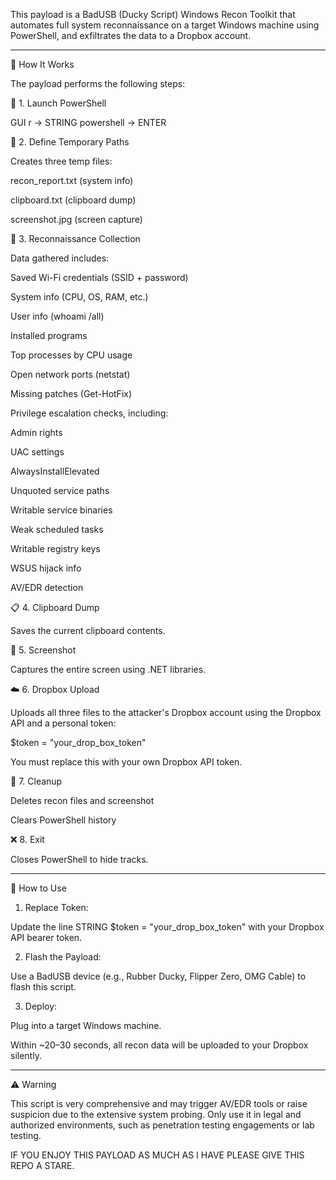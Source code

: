 This payload is a BadUSB (Ducky Script) Windows Recon Toolkit that automates full system reconnaissance on a target Windows machine using PowerShell, and exfiltrates the data to a Dropbox account.


---

🔧 How It Works

The payload performs the following steps:

🧠 1. Launch PowerShell

GUI r → STRING powershell → ENTER

📁 2. Define Temporary Paths

Creates three temp files:

recon_report.txt (system info)

clipboard.txt (clipboard dump)

screenshot.jpg (screen capture)


📡 3. Reconnaissance Collection

Data gathered includes:

Saved Wi-Fi credentials (SSID + password)

System info (CPU, OS, RAM, etc.)

User info (whoami /all)

Installed programs

Top processes by CPU usage

Open network ports (netstat)

Missing patches (Get-HotFix)

Privilege escalation checks, including:

Admin rights

UAC settings

AlwaysInstallElevated

Unquoted service paths

Writable service binaries

Weak scheduled tasks

Writable registry keys

WSUS hijack info

AV/EDR detection



📋 4. Clipboard Dump

Saves the current clipboard contents.

📸 5. Screenshot

Captures the entire screen using .NET libraries.

☁️ 6. Dropbox Upload

Uploads all three files to the attacker's Dropbox account using the Dropbox API and a personal token:

$token = "your_drop_box_token"

You must replace this with your own Dropbox API token.

🧹 7. Cleanup

Deletes recon files and screenshot

Clears PowerShell history


❌ 8. Exit

Closes PowerShell to hide tracks.


---

🚀 How to Use

1. Replace Token:

Update the line STRING $token = "your_drop_box_token" with your Dropbox API bearer token.



2. Flash the Payload:

Use a BadUSB device (e.g., Rubber Ducky, Flipper Zero, OMG Cable) to flash this script.



3. Deploy:

Plug into a target Windows machine.

Within ~20–30 seconds, all recon data will be uploaded to your Dropbox silently.





---

⚠️ Warning

This script is very comprehensive and may trigger AV/EDR tools or raise suspicion due to the extensive system probing. Only use it in legal and authorized environments, such as penetration testing engagements or lab testing.

IF YOU ENJOY THIS PAYLOAD AS MUCH AS I HAVE PLEASE GIVE THIS REPO A STARE. 
